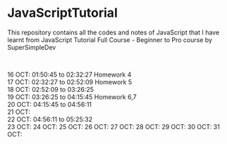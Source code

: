 # JavaScriptTutorial
This repository contains all the codes and notes of JavaScript that I have learnt from JavaScript Tutorial Full Course - Beginner to Pro course by SuperSimpleDev

<br>

16 OCT:  01:50:45 to 02:32:27  Homework 4   <br>
17 OCT:  02:32:27 to 02:52:09  Homework 5   <br>
18 OCT:  02:52:09 to 03:26:25               <br>
19 OCT:  03:26:25 to 04:15:45  Homework 6,7 <br>
20 OCT:  04:15:45 to 04:56:11               <br>
21 OCT:                                     <br>
22 OCT:  04:56:11 to 05:25:32               <br>
23 OCT:
24 OCT:
25 OCT:
26 OCT:
27 OCT:
28 OCT:
29 OCT:
30 OCT:
31 OCT:
